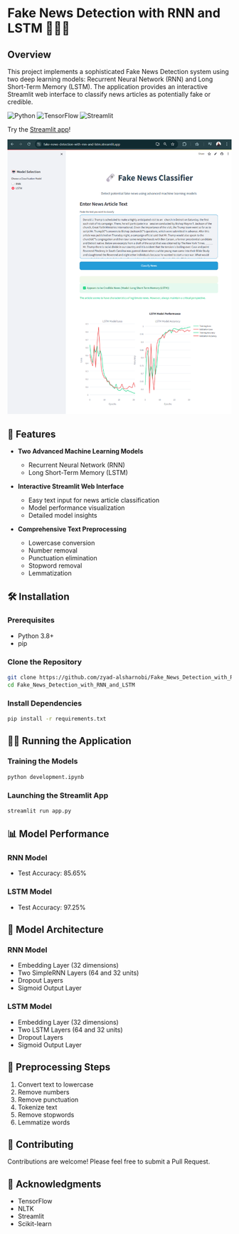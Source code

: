 # Fake News Detection with RNN and LSTM 🕵️‍♂️📰

## Overview

This project implements a sophisticated Fake News Detection system using two deep learning models: Recurrent Neural Network (RNN) and Long Short-Term Memory (LSTM). The application provides an interactive Streamlit web interface to classify news articles as potentially fake or credible.

![Python](https://img.shields.io/badge/Python-3.8+-blue.svg)
![TensorFlow](https://img.shields.io/badge/TensorFlow-2.x-orange.svg)
![Streamlit](https://img.shields.io/badge/Streamlit-1.x-red.svg)

Try the [Streamlit app](https://fake-news-detection-with-rnn-and-lstm.streamlit.app/)! 

![alt text](image.png)
## 🚀 Features

- **Two Advanced Machine Learning Models**
  - Recurrent Neural Network (RNN)
  - Long Short-Term Memory (LSTM)

- **Interactive Streamlit Web Interface**
  - Easy text input for news article classification
  - Model performance visualization
  - Detailed model insights

- **Comprehensive Text Preprocessing**
  - Lowercase conversion
  - Number removal
  - Punctuation elimination
  - Stopword removal
  - Lemmatization

## 🛠 Installation

### Prerequisites
- Python 3.8+
- pip

### Clone the Repository
```bash
git clone https://github.com/zyad-alsharnobi/Fake_News_Detection_with_RNN_and_LSTM.git
cd Fake_News_Detection_with_RNN_and_LSTM
```

### Install Dependencies
```bash
pip install -r requirements.txt
```

## 🏃‍♂️ Running the Application

### Training the Models
```bash
python development.ipynb
```

### Launching the Streamlit App
```bash
streamlit run app.py
```

## 📊 Model Performance

### RNN Model
- Test Accuracy: 85.65%

### LSTM Model
- Test Accuracy: 97.25%

## 🧠 Model Architecture

### RNN Model
- Embedding Layer (32 dimensions)
- Two SimpleRNN Layers (64 and 32 units)
- Dropout Layers
- Sigmoid Output Layer

### LSTM Model
- Embedding Layer (32 dimensions)
- Two LSTM Layers (64 and 32 units)
- Dropout Layers
- Sigmoid Output Layer

## 📝 Preprocessing Steps
1. Convert text to lowercase
2. Remove numbers
3. Remove punctuation
4. Tokenize text
5. Remove stopwords
6. Lemmatize words

## 🤝 Contributing
Contributions are welcome! Please feel free to submit a Pull Request.

## 🙏 Acknowledgments
- TensorFlow
- NLTK
- Streamlit
- Scikit-learn

